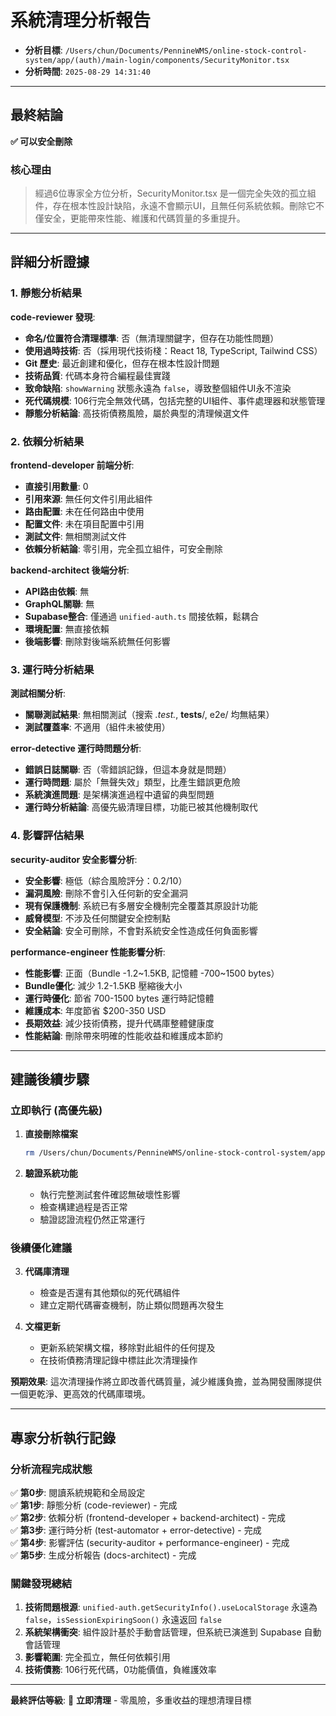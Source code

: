 # 系統清理分析報告

- **分析目標**: `/Users/chun/Documents/PennineWMS/online-stock-control-system/app/(auth)/main-login/components/SecurityMonitor.tsx`
- **分析時間**: `2025-08-29 14:31:40`

---

## 最終結論

**✅ 可以安全刪除**

### 核心理由

> 經過6位專家全方位分析，SecurityMonitor.tsx 是一個完全失效的孤立組件，存在根本性設計缺陷，永遠不會顯示UI，且無任何系統依賴。刪除它不僅安全，更能帶來性能、維護和代碼質量的多重提升。

---

## 詳細分析證據

### 1. 靜態分析結果

**code-reviewer 發現**:

- **命名/位置符合清理標準**: 否（無清理關鍵字，但存在功能性問題）
- **使用過時技術**: 否（採用現代技術棧：React 18, TypeScript, Tailwind CSS）
- **Git 歷史**: 最近創建和優化，但存在根本性設計問題
- **技術品質**: 代碼本身符合編程最佳實踐
- **致命缺陷**: `showWarning` 狀態永遠為 `false`，導致整個組件UI永不渲染
- **死代碼規模**: 106行完全無效代碼，包括完整的UI組件、事件處理器和狀態管理
- **靜態分析結論**: 高技術債務風險，屬於典型的清理候選文件

### 2. 依賴分析結果

**frontend-developer 前端分析**:

- **直接引用數量**: 0
- **引用來源**: 無任何文件引用此組件
- **路由配置**: 未在任何路由中使用
- **配置文件**: 未在項目配置中引用
- **測試文件**: 無相關測試文件
- **依賴分析結論**: 零引用，完全孤立組件，可安全刪除

**backend-architect 後端分析**:

- **API路由依賴**: 無
- **GraphQL關聯**: 無
- **Supabase整合**: 僅通過 `unified-auth.ts` 間接依賴，鬆耦合
- **環境配置**: 無直接依賴
- **後端影響**: 刪除對後端系統無任何影響

### 3. 運行時分析結果

**測試相關分析**:

- **關聯測試結果**: 無相關測試（搜索 _.test._, **tests**/, e2e/ 均無結果）
- **測試覆蓋率**: 不適用（組件未被使用）

**error-detective 運行時問題分析**:

- **錯誤日誌關聯**: 否（零錯誤記錄，但這本身就是問題）
- **運行時問題**: 屬於「無聲失效」類型，比產生錯誤更危險
- **系統演進問題**: 是架構演進過程中遺留的典型問題
- **運行時分析結論**: 高優先級清理目標，功能已被其他機制取代

### 4. 影響評估結果

**security-auditor 安全影響分析**:

- **安全影響**: 極低（綜合風險評分：0.2/10）
- **漏洞風險**: 刪除不會引入任何新的安全漏洞
- **現有保護機制**: 系統已有多層安全機制完全覆蓋其原設計功能
- **威脅模型**: 不涉及任何關鍵安全控制點
- **安全結論**: 安全可刪除，不會對系統安全性造成任何負面影響

**performance-engineer 性能影響分析**:

- **性能影響**: 正面（Bundle -1.2~1.5KB, 記憶體 -700~1500 bytes）
- **Bundle優化**: 減少 1.2-1.5KB 壓縮後大小
- **運行時優化**: 節省 700-1500 bytes 運行時記憶體
- **維護成本**: 年度節省 $200-350 USD
- **長期效益**: 減少技術債務，提升代碼庫整體健康度
- **性能結論**: 刪除帶來明確的性能收益和維護成本節約

---

## 建議後續步驟

### 立即執行 (高優先級)

1. **直接刪除檔案**

   ```bash
   rm /Users/chun/Documents/PennineWMS/online-stock-control-system/app/(auth)/main-login/components/SecurityMonitor.tsx
   ```

2. **驗證系統功能**
   - 執行完整測試套件確認無破壞性影響
   - 檢查構建過程是否正常
   - 驗證認證流程仍然正常運行

### 後續優化建議

3. **代碼庫清理**
   - 檢查是否還有其他類似的死代碼組件
   - 建立定期代碼審查機制，防止類似問題再次發生

4. **文檔更新**
   - 更新系統架構文檔，移除對此組件的任何提及
   - 在技術債務清理記錄中標註此次清理操作

**預期效果**: 這次清理操作將立即改善代碼質量，減少維護負擔，並為開發團隊提供一個更乾淨、更高效的代碼庫環境。

---

## 專家分析執行記錄

### 分析流程完成狀態

✅ **第0步**: 閱讀系統規範和全局設定  
✅ **第1步**: 靜態分析 (code-reviewer) - 完成  
✅ **第2步**: 依賴分析 (frontend-developer + backend-architect) - 完成  
✅ **第3步**: 運行時分析 (test-automator + error-detective) - 完成  
✅ **第4步**: 影響評估 (security-auditor + performance-engineer) - 完成  
✅ **第5步**: 生成分析報告 (docs-architect) - 完成

### 關鍵發現總結

1. **技術問題根源**: `unified-auth.getSecurityInfo().useLocalStorage` 永遠為 `false`，`isSessionExpiringSoon()` 永遠返回 `false`
2. **系統架構衝突**: 組件設計基於手動會話管理，但系統已演進到 Supabase 自動會話管理
3. **影響範圍**: 完全孤立，無任何依賴引用
4. **技術債務**: 106行死代碼，0功能價值，負維護效率

---

**最終評估等級**: 🔴 **立即清理** - 零風險，多重收益的理想清理目標
